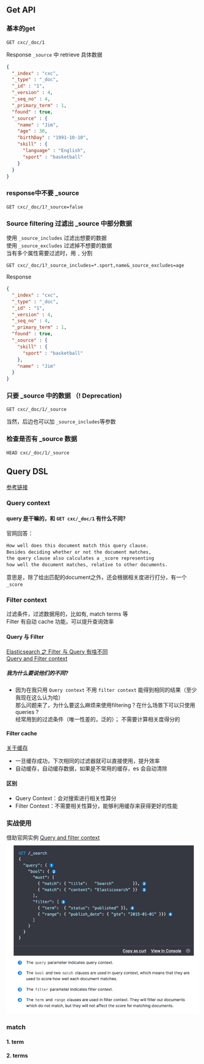 
## Get API
### 基本的get
```http request
GET cxc/_doc/1
```
Response
`_source` 中 retrieve 具体数据
```json
{
  "_index" : "cxc",
  "_type" : "_doc",
  "_id" : "1",
  "_version" : 4,
  "_seq_no" : 4,
  "_primary_term" : 1,
  "found" : true,
  "_source" : {
    "name" : "Jim",
    "age" : 30,
    "birthDay" : "1991-10-10",
    "skill" : {
      "language" : "English",
      "sport" : "basketball"
    }
  }
}
```

### response中不要 _source
```http request
GET cxc/_doc/1?_source=false
```

### Source filtering  过滤出 _source 中部分数据
使用 `_source_includes` 过滤出想要的数据  
使用 `_source_excludes` 过滤掉不想要的数据  
当有多个属性需要过滤时，用 `,` 分割
```http request
GET cxc/_doc/1?_source_includes=*.sport,name&_source_excludes=age
```
Response
```json
{
  "_index" : "cxc",
  "_type" : "_doc",
  "_id" : "1",
  "_version" : 4,
  "_seq_no" : 4,
  "_primary_term" : 1,
  "found" : true,
  "_source" : {
    "skill" : {
      "sport" : "basketball"
    },
    "name" : "Jim"
  }
}
```

### 只要 _source 中的数据  （! Deprecation)
```http request
GET cxc/_doc/1/_source
```
当然，后边也可以加 `_source_includes`等参数

### 检查是否有 _source 数据
```http request
HEAD cxc/_doc/1/_source
```
## Query DSL
[参考链接](https://www.elastic.co/guide/en/elasticsearch/reference/6.5/query-filter-context.html#query-filter-context)
### Query context 
#### query 是干嘛的，和 `GET cxc/_doc/1` 有什么不同?
官网回答： 
```markdown
How well does this document match this query clause.  
Besides deciding whether or not the document matches, 
the query clause also calculates a _score representing 
how well the document matches, relative to other documents.
``` 
意思是，除了给出匹配的document之外，还会根据相关度进行打分，有一个 `_score`

### Filter context
过滤条件，过滤数据用的，比如有, match  terms 等  
Filter 有自动 cache 功能，可以提升查询效率

#### Query 与 Filter 
[Elasticsearch 之 Filter 与 Query 有啥不同](https://zhuanlan.zhihu.com/p/161710475)  
[Query and Filter context](https://www.elastic.co/guide/en/elasticsearch/reference/7.x/query-filter-context.html#query-context)

##### 我为什么要说他们的不同?  
- 因为在我只用 `Query context` 不用 `filter context` 能得到相同的结果（至少我现在这么认为哈）   
那么问题来了，为什么要这么麻烦来使用filtering？在什么场景下可以只使用queries ?  
经常用到的过滤条件（唯一性差的，泛的）；  不需要计算相关度得分的
#### Filter cache
[关于缓存](https://www.elastic.co/guide/cn/elasticsearch/guide/current/filter-caching.html#filter-caching)  
- 一旦缓存成功，下次相同的过滤器就可以直接使用，提升效率
- 自动缓存，自动缓存数据，如果是不常用的缓存，es 会自动清除

#### 区别
- Query Context：会对搜索进行相关性算分
- Filter Context：不需要相关性算分，能够利用缓存来获得更好的性能  




### 实战使用
借助官网实例 [Query and filter context](https://www.elastic.co/guide/en/elasticsearch/reference/6.5/query-filter-context.html#query-filter-context)  
![img.png](query-dsl-example.png)


### match

#### 1. term
#### 2. terms